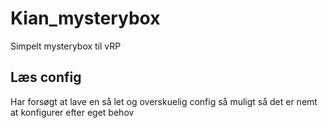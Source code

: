 # Kian_mysterybox
Simpelt mysterybox til vRP

## Læs config
Har forsøgt at lave en så let og overskuelig config så muligt så det er nemt at konfigurer efter eget behov
